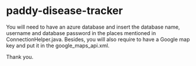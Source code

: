 # paddy-disease-tracker

You will need to have an azure database and insert the database name, username and database password
in the places mentioned in ConnectionHelper.java.
Besides, you will also require to have a Google map key and put it in the google_maps_api.xml.

Thank you.
